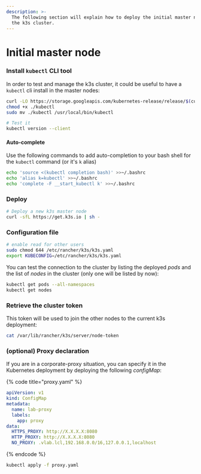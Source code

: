```yaml
---
description: >-
  The following section will explain how to deploy the initial master node of
  the k3s cluster.
---
```


# Initial master node

### Install `kubectl` CLI tool

In order to test and manage the k3s cluster, it could be useful to have a `kubectl` cli install in the master nodes:

```bash
curl -LO https://storage.googleapis.com/kubernetes-release/release/$(curl -s https://storage.googleapis.com/kubernetes-release/release/stable.txt)/bin/linux/amd64/kubectl
chmod +x ./kubectl
sudo mv ./kubectl /usr/local/bin/kubectl

# Test it
kubectl version --client
```

#### Auto-complete

Use the following commands to add auto-completion to your bash shell for the `kubectl` command \(or it's `k` alias\)

```bash
echo 'source <(kubectl completion bash)' >>~/.bashrc
echo 'alias k=kubectl' >>~/.bashrc
echo 'complete -F __start_kubectl k' >>~/.bashrc
```

### Deploy

```bash
# Deploy a new k3s master node
curl -sfL https://get.k3s.io | sh -
```

### Configuration file

```bash
# enable read for other users
sudo chmod 644 /etc/rancher/k3s/k3s.yaml
export KUBECONFIG=/etc/rancher/k3s/k3s.yaml
```

You can test the connection to the cluster by listing the deployed _pods_ and the list of _nodes_ in the cluster \(only one will be listed by now\):

```bash
kubectl get pods --all-namespaces
kubectl get nodes
```

### Retrieve the cluster token

This token will be used to join the other nodes to the current k3s deployment:

```bash
cat /var/lib/rancher/k3s/server/node-token
```

### \(optional\) Proxy declaration

If you are in a corporate-proxy situation, you can specify it in the Kubernetes deployment by deploying the following _configMap_:

{% code title="proxy.yaml" %}
```yaml
apiVersion: v1
kind: ConfigMap
metadata:
  name: lab-proxy
  labels:
    app: proxy
data:
  HTTPS_PROXY: http://X.X.X.X:8080
  HTTP_PROXY: http://X.X.X.X:8080
  NO_PROXY: .vlab.lcl,192.168.0.0/16,127.0.0.1,localhost
```
{% endcode %}

```bash
kubectl apply -f proxy.yaml
```

